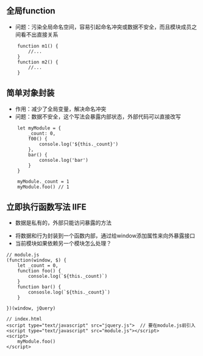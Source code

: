 ## 全局function

* 问题：污染全局命名空间，容易引起命名冲突或数据不安全，而且模块成员之间看不出直接关系
```
    function m1() {
        //...
    }
    function m2() {
        //...
    }
```    
## 简单对象封装

* 作用：减少了全局变量，解决命名冲突
* 问题：数据不安全，这个写法会暴露内部状态，外部代码可以直接改写
```
    let myModule = {
        _count: 0,
        f00() {
            console.log('${this._count}')
        },
        bar() {
            console.log('bar')
        }
    }

    myModule._count = 1
    myModule.foo() // 1
```
## 立即执行函数写法 IIFE
* 数据是私有的，外部只能访问暴露的方法
+ 将数据和行为封装到一个函数内部，通过给window添加属性来向外暴露接口
+ 当前模块如果依赖另一个模块怎么处理？
```
// module.js
(function(window, $) {
    let _count = 0,
    function foo() {
        console.log(`${this._count)`)
    }
    function bar() {
        consosle.log(`${this._count}`)
    }
    
})(window, jQuery)

// index.html
<script type="text/javascript" src="jquery.js">  // 要在module.js前引入
<script type="text/javascript" src="module.js"></script>
<script>
    myModule.foo()
</script>
```


